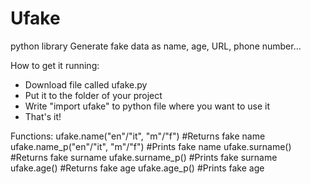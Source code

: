 # Ufake
python library
Generate fake data as name, age, URL, phone number...

How to get it running:
  - Download file called ufake.py
  - Put it to the folder of your project
  - Write "import ufake" to python file where you want to use it
  - That's it!

Functions:
  ufake.name("en"/"it", "m"/"f") #Returns fake name
  ufake.name_p("en"/"it", "m"/"f") #Prints fake name
  ufake.surname() #Returns fake surname
  ufake.surname_p() #Prints fake surname
  ufake.age() #Returns fake age
  ufake.age_p() #Prints fake age
  
